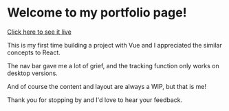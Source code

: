 # Welcome to my portfolio page!

[Click here to see it live](https://saralaffin.github.io/portfolio/)

This is my first time building a project with Vue and I appreciated the similar concepts to React.

The nav bar gave me a lot of grief, and the tracking function only works on desktop versions.

And of course the content and layout are always a WIP, but that is me!

Thank you for stopping by and I'd love to hear your feedback.

